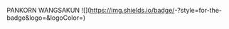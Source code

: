 PANKORN WANGSAKUN
![<Badge Name>](https://img.shields.io/badge/<Badge Text>-<Background Color>?style=for-the-badge&logo=<Icon Name>&logoColor=<Logo Color>)
